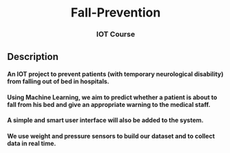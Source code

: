 <h1 align="center">Fall-Prevention</h1>
<h3 align="center">IOT Course</h3>

## Description
#### An IOT project to prevent patients (with temporary neurological disability) from falling out of bed in hospitals.
#### Using Machine Learning, we aim to predict whether a patient is about to fall from his bed and give an appropriate warning to the medical staff.
#### A simple and smart user interface will also be added to the system.
#### We use weight and pressure sensors to build our dataset and to collect data in real time.
